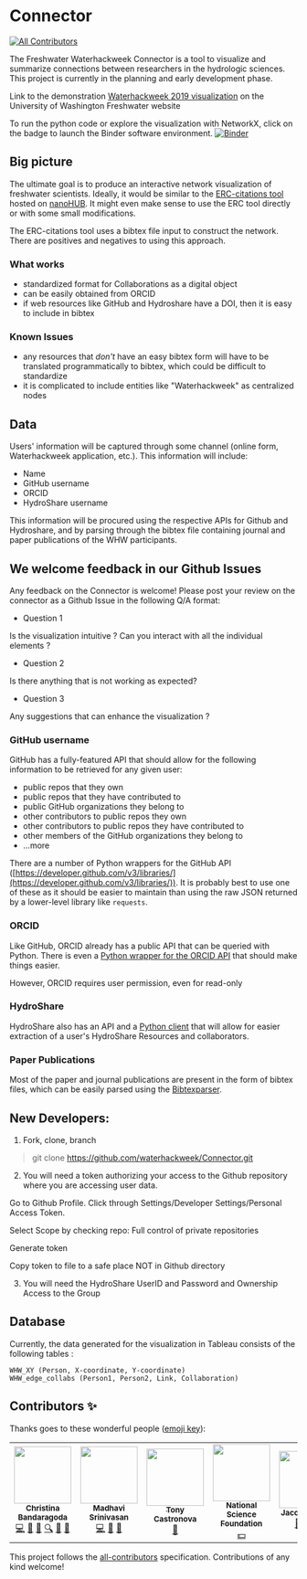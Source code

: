 # Connector
<!-- ALL-CONTRIBUTORS-BADGE:START - Do not remove or modify this section -->
[![All Contributors](https://img.shields.io/badge/all_contributors-5-orange.svg?style=flat-square)](#contributors-)
<!-- ALL-CONTRIBUTORS-BADGE:END -->

The Freshwater Waterhackweek Connector is a tool to visualize and summarize connections between researchers in the hydrologic sciences.
This project is currently in the planning and early development phase.

Link to the demonstration [Waterhackweek 2019 visualization](https://public.tableau.com/profile/christina.bandaragoda#!/vizhome/Freshwater_Connector_2019_prototype/Sheet1) on the University of Washington Freshwater website

To run the python code or explore the visualization with NetworkX, click on the badge to launch the Binder software environment.
[![Binder](https://mybinder.org/badge_logo.svg)](https://mybinder.org/v2/gh/waterhackweek/Connector/master)

## Big picture

The ultimate goal is to produce an interactive network visualization of freshwater scientists. Ideally, it would be similar to the [ERC-citations tool](https://github.com/cns-iu/ERC-Client) hosted on [nanoHUB](https://nanohub.org/erc-citations). It might even make sense to use the ERC tool directly or with some small modifications.

The ERC-citations tool uses a bibtex file input to construct the network. There are positives and negatives to using this approach.

### What works 

- standardized format for Collaborations as a digital object
- can be easily obtained from ORCID
- if web resources like GitHub and Hydroshare have a DOI, then it is easy to include in bibtex

### Known Issues

- any resources that *don't* have an easy bibtex form will have to be translated programmatically to bibtex, which could be difficult to standardize
- it is complicated to include entities like "Waterhackweek" as centralized nodes

## Data

Users' information will be captured through some channel (online form, Waterhackweek application, etc.). This information will include:

- Name
- GitHub username
- ORCID
- HydroShare username

This information will be procured using the respective APIs for Github and Hydroshare, and by parsing through the bibtex file containing journal and paper publications of the WHW participants.

## We welcome feedback in our Github Issues 
Any feedback on the Connector is welcome!
Please post your review on the connector as a Github Issue in the following Q/A format:

- Question 1

Is the visualization intuitive ? Can you interact with all the individual elements ?

- Question 2

Is there anything that is not working as expected?

- Question 3

Any suggestions that can enhance the visualization ?


### GitHub username

GitHub has a fully-featured API that should allow for the following information to be retrieved for any given user:

- public repos that they own
- public repos that they have contributed to
- public GitHub organizations they belong to
- other contributors to public repos they own
- other contributors to public repos they have contributed to
- other members of the GitHub organizations they belong to
- ...more

There are a number of Python wrappers for the GitHub API ([https://developer.github.com/v3/libraries/](https://developer.github.com/v3/libraries/)). It is probably best to use one of these as it should be easier to maintain than using the raw JSON returned by a lower-level library like `requests`.

### ORCID

Like GitHub, ORCID already has a public API that can be queried with Python. There is even a [Python wrapper for the ORCID API](https://github.com/ORCID/python-orcid) that should make things easier.

However, ORCID requires user permission, even for read-only

### HydroShare

HydroShare also has an API and a [Python client](https://hs-restclient.readthedocs.io/en/latest/) that will allow for easier extraction of a user's HydroShare Resources and collaborators.

### Paper Publications

Most of the paper and journal publications are present in the form of bibtex files, which can be easily parsed using the [Bibtexparser](https://bibtexparser.readthedocs.io/en/master/). 

## New Developers: 

1.  Fork, clone, branch  

> git clone https://github.com/waterhackweek/Connector.git

2. You will need a token authorizing your access to the Github repository where you are accessing user data. 

Go to Github Profile. Click through Settings/Developer Settings/Personal Access Token.

Select Scope by checking repo: Full control of private repositories

Generate token

Copy token to file to a safe place NOT in Github directory

3. You will need the HydroShare UserID and Password and Ownership Access to the Group 


## Database

Currently, the data generated for the visualization in Tableau consists of the following tables :

```SQLITE
WHW_XY (Person, X-coordinate, Y-coordinate)
WHW_edge_collabs (Person1, Person2, Link, Collaboration)
```

## Contributors ✨

Thanks goes to these wonderful people ([emoji key](https://allcontributors.org/docs/en/emoji-key)):

<!-- ALL-CONTRIBUTORS-LIST:START - Do not remove or modify this section -->
<!-- prettier-ignore-start -->
<!-- markdownlint-disable -->
<table>
  <tr>
    <td align="center"><a href="https://github.com/christinab"><img src="https://avatars0.githubusercontent.com/u/4108369?v=4" width="100px;" alt=""/><br /><sub><b>Christina Bandaragoda</b></sub></a><br /><a href="https://github.com/waterhackweek/Connector/commits?author=christinab" title="Code">💻</a> <a href="https://github.com/waterhackweek/Connector/commits?author=christinab" title="Documentation">📖</a> <a href="#ideas-christinab" title="Ideas, Planning, & Feedback">🤔</a> <a href="#fundingFinding-christinab" title="Funding Finding">🔍</a> <a href="#projectManagement-christinab" title="Project Management">📆</a> <a href="https://github.com/waterhackweek/Connector/pulls?q=is%3Apr+reviewed-by%3Achristinab" title="Reviewed Pull Requests">👀</a></td>
    <td align="center"><a href="https://github.com/madhasri"><img src="https://avatars0.githubusercontent.com/u/8923832?v=4" width="100px;" alt=""/><br /><sub><b>Madhavi Srinivasan</b></sub></a><br /><a href="https://github.com/waterhackweek/Connector/commits?author=madhasri" title="Code">💻</a> <a href="https://github.com/waterhackweek/Connector/commits?author=madhasri" title="Documentation">📖</a> <a href="#ideas-madhasri" title="Ideas, Planning, & Feedback">🤔</a></td>
    <td align="center"><a href="https://github.com/Castronova"><img src="https://avatars3.githubusercontent.com/u/4822372?v=4" width="100px;" alt=""/><br /><sub><b>Tony Castronova</b></sub></a><br /><a href="#ideas-Castronova" title="Ideas, Planning, & Feedback">🤔</a></td>
    <td align="center"><a href="https://nsf.gov/"><img src="https://avatars3.githubusercontent.com/u/23663503?v=4" width="100px;" alt=""/><br /><sub><b>National Science Foundation</b></sub></a><br /><a href="#financial-nsf-open" title="Financial">💵</a></td>
    <td align="center"><a href="https://deppen8.github.io/"><img src="https://avatars1.githubusercontent.com/u/28818837?v=4" width="100px;" alt=""/><br /><sub><b>Jacob Deppen</b></sub></a><br /><a href="#ideas-deppen8" title="Ideas, Planning, & Feedback">🤔</a> <a href="https://github.com/waterhackweek/Connector/commits?author=deppen8" title="Documentation">📖</a> <a href="https://github.com/waterhackweek/Connector/commits?author=deppen8" title="Code">💻</a></td>
  </tr>
</table>

<!-- markdownlint-enable -->
<!-- prettier-ignore-end -->
<!-- ALL-CONTRIBUTORS-LIST:END -->

This project follows the [all-contributors](https://github.com/all-contributors/all-contributors) specification. Contributions of any kind welcome!
